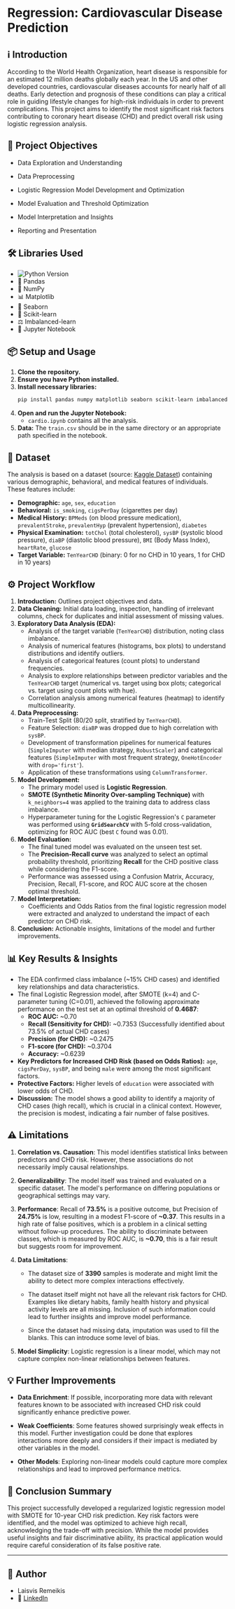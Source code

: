 # Regression: Cardiovascular Disease Prediction

## ℹ️ Introduction

According to the World Health Organization, heart disease is responsible for an estimated 12 million deaths globally each year. In the US and other developed countries, cardiovascular diseases accounts for nearly half of all deaths. Early detection and prognosis of these conditions can play a critical role in guiding lifestyle changes for high-risk individuals in order to prevent complications. This project aims to identify the most significant risk factors contributing to coronary heart disease (CHD) and predict overall risk using logistic regression analysis.

## 🎯 Project Objectives

- Data Exploration and Understanding

- Data Preprocessing

- Logistic Regression Model Development and Optimization

- Model Evaluation and Threshold Optimization

- Model Interpretation and Insights

- Reporting and Presentation

## 🛠️ Libraries Used
* ![Python Version](https://img.shields.io/badge/Python-3.10%2B-blue)
* 🐼 Pandas
* 🔢 NumPy
* 📊 Matplotlib
* 🎨 Seaborn
* 🤖 Scikit-learn
* ⚖️ Imbalanced-learn
* 📓 Jupyter Notebook

## 📦 Setup and Usage

1.  **Clone the repository.**
2.  **Ensure you have Python installed.**
3.  **Install necessary libraries:**
    ```bash
    pip install pandas numpy matplotlib seaborn scikit-learn imbalanced-learn jupyter
    ```
4.  **Open and run the Jupyter Notebook:**
    * `cardio.ipynb` contains all the analysis.
5.  **Data:** The `train.csv` should be in the same directory or an appropriate path specified in the notebook.

## 💾 Dataset

The analysis is based on a dataset (source: [Kaggle Dataset](https://www.kaggle.com/datasets/christofel04/cardiovascular-study-dataset-predict-heart-disea)) containing various demographic, behavioral, and medical features of individuals. These features include:
* **Demographic:** `age`, `sex`, `education`
* **Behavioral:** `is_smoking`, `cigsPerDay` (cigarettes per day)
* **Medical History:** `BPMeds` (on blood pressure medication), `prevalentStroke`, `prevalentHyp` (prevalent hypertension), `diabetes`
* **Physical Examination:** `totChol` (total cholesterol), `sysBP` (systolic blood pressure), `diaBP` (diastolic blood pressure), `BMI` (Body Mass Index), `heartRate`, `glucose`
* **Target Variable:** `TenYearCHD` (binary: 0 for no CHD in 10 years, 1 for CHD in 10 years)

## ⚙️ Project Workflow

1.  **Introduction:** Outlines project objectives and data.
2.  **Data Cleaning:** Initial data loading, inspection, handling of irrelevant columns, check for duplicates and initial assessment of missing values.
3.  **Exploratory Data Analysis (EDA):**
    * Analysis of the target variable (`TenYearCHD`) distribution, noting class imbalance.
    * Analysis of numerical features (histograms, box plots) to understand distributions and identify outliers.
    * Analysis of categorical features (count plots) to understand frequencies.
    * Analysis to explore relationships between predictor variables and the `TenYearCHD` target (numerical vs. target using box plots; categorical vs. target using count plots with hue).
    * Correlation analysis among numerical features (heatmap) to identify multicollinearity.
4.  **Data Preprocessing:**
    * Train-Test Split (80/20 split, stratified by `TenYearCHD`).
    * Feature Selection: `diaBP` was dropped due to high correlation with `sysBP`.
    * Development of transformation pipelines for numerical features (`SimpleImputer` with median strategy, `RobustScaler`) and categorical features (`SimpleImputer` with most frequent strategy, `OneHotEncoder` with `drop='first'`).
    * Application of these transformations using `ColumnTransformer`.
5.  **Model Development:**
    * The primary model used is **Logistic Regression**.
    * **SMOTE (Synthetic Minority Over-sampling Technique)** with `k_neighbors=4` was applied to the training data to address class imbalance.
    * Hyperparameter tuning for the Logistic Regression's `C` parameter was performed using **`GridSearchCV`** with 5-fold cross-validation, optimizing for ROC AUC (best `C` found was 0.01).
6.  **Model Evaluation:**
    * The final tuned model was evaluated on the unseen test set.
    * The **Precision-Recall curve** was analyzed to select an optimal probability threshold, prioritizing **Recall** for the CHD positive class while considering the F1-score.
    * Performance was assessed using a Confusion Matrix, Accuracy, Precision, Recall, F1-score, and ROC AUC score at the chosen optimal threshold.
7.  **Model Interpretation:**
    * Coefficients and Odds Ratios from the final logistic regression model were extracted and analyzed to understand the impact of each predictor on CHD risk.
8.  **Conclusion:** Actionable insights, limitations of the model and further improvements.

## 📊 Key Results & Insights

* The EDA confirmed class imbalance (~15% CHD cases) and identified key relationships and data characteristics.
* The final Logistic Regression model, after SMOTE (k=4) and C-parameter tuning (C=0.01), achieved the following approximate performance on the test set at an optimal threshold of **0.4687**:
    * **ROC AUC:** ~0.70
    * **Recall (Sensitivity for CHD):** ~0.7353 (Successfully identified about 73.5% of actual CHD cases)
    * **Precision (for CHD):** ~0.2475
    * **F1-score (for CHD):** ~0.3704
    * **Accuracy:** ~0.6239
* **Key Predictors for Increased CHD Risk (based on Odds Ratios):** `age`, `cigsPerDay`, `sysBP`, and being `male` were among the most significant factors.
* **Protective Factors:** Higher levels of `education` were associated with lower odds of CHD.
* **Discussion:** The model shows a good ability to identify a majority of CHD cases (high recall), which is crucial in a clinical context. However, the precision is modest, indicating a fair number of false positives.


## ⚠️ Limitations

1. **Correlation vs. Causation**: This model identifies statistical links between predictors and CHD risk. However, these associations do not necessarily imply causal relationships.

2. **Generalizability**: The model itself was trained and evaluated on a specific dataset. The model's performance on differing populations or geographical settings may vary.

3. **Performance**: Recall of **73.5%** is a positive outcome, but Precision of **24.75%** is low, resulting in a modest F1-score of **~0.37**. This results in a high rate of false positives, which is a problem in a clinical setting without follow-up procedures. The ability to discriminate between classes, which is measured by ROC AUC, is **~0.70**, this is a fair result but suggests room for improvement.

4. **Data Limitations**:
    - The dataset size of **3390** samples is moderate and might limit the ability to detect more complex interactions effectively.

    - The dataset itself might not have all the relevant risk factors for CHD. Examples like dietary habits, family health history and physical activity levels are all missing. Inclusion of such information could lead to further insights and improve model performance.

    - Since the dataset had missing data, imputation was used to fill the blanks. This can introduce some level of bias.

5. **Model Simplicity**: Logistic regression is a linear model, which may not capture complex non-linear relationships between features.

## 💡 Further Improvements

- **Data Enrichment**: If possible, incorporating more data with relevant features known to be associated with increased CHD risk could significantly enhance predictive power.

- **Weak Coefficients**: Some features showed surprisingly weak effects in this model. Further investigation could be done that explores interactions more deeply and considers if their impact is mediated by other variables in the model.

- **Other Models**: Exploring non-linear models could capture more complex relationships and lead to improved performance metrics.


## 🏁 Conclusion Summary

This project successfully developed a regularized logistic regression model with SMOTE for 10-year CHD risk prediction. Key risk factors were identified, and the model was optimized to achieve high recall, acknowledging the trade-off with precision. While the model provides useful insights and fair discriminative ability, its practical application would require careful consideration of its false positive rate.

---

## 👤 Author

* Laisvis Remeikis
* 🔗 [LinkedIn](https://www.linkedin.com/in/laisvisr/)
